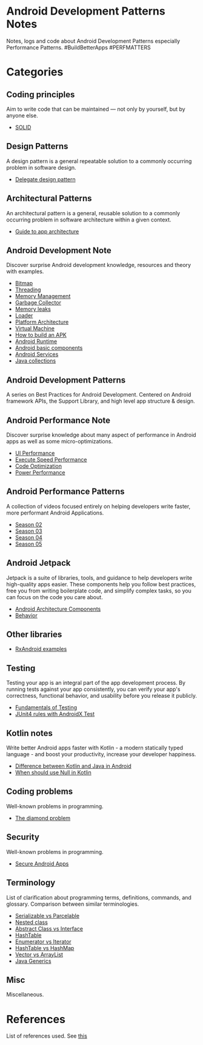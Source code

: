 # Android Development Patterns Notes

Notes, logs and code about Android Development Patterns especially Performance Patterns. #BuildBetterApps #PERFMATTERS


# Categories

## Coding principles

Aim to write code that can be maintained — not only by yourself, but by anyone else.

* [SOLID](cates/coding_principle/coding_principle.md#solid)


## Design Patterns

A design pattern is a general repeatable solution to a commonly occurring problem in software design.

* [Delegate design pattern](cates/design_patterns/design_patterns.md#delegate-design-pattern)


## Architectural Patterns

An architectural pattern is a general, reusable solution to a commonly occurring problem in software architecture within a given context.

* [Guide to app architecture](cates/architectural_patterns/architectural_patterns.md#guide-to-app-architecture)


## Android Development Note

Discover surprise Android development knowledge, resources and theory with examples.

* [Bitmap](cates/development_note/note.md#bitmap)
* [Threading](cates/development_note/note.md#threading)
* [Memory Management](cates/development_note/note.md#memory-management)
* [Garbage Collector](cates/development_note/note.md#garbage-collector)
* [Memory leaks](cates/development_note/note.md#memory-leaks)
* [Loader](cates/development_note/note.md#loader)
* [Platform Architecture](cates/development_note/note.md#platform-architecture)
* [Virtual Machine](cates/development_note/note.md#virtual-machine)
* [How to build an APK](cates/development_note/note.md#how-to-build-an-apk)
* [Android Runtime](cates/development_note/note.md#android-runtime)
* [Android basic components](cates/development_note/note.md#android-basic-components)
* [Android Services](cates/development_note/note.md#android-services)
* [Java collections](cates/development_note/note.md#java-collections)


## Android Development Patterns

A series on Best Practices for Android Development. Centered on Android framework APIs, the Support Library, and high level app structure & design. 


## Android Performance Note

Discover surprise knowledge about many aspect of performance in Android apps as well as some micro-optimizations.

* [UI Performance](cates/performance_note/performance_note.md#ui-performance)
* [Execute Speed Performance](cates/performance_note/performance_note.md#execute-speed-performance)
* [Code Optimization](cates/performance_note/performance_note.md#code-optimization)
* [Power Performance](cates/performance_note/performance_note.md#power-performance)


## Android Performance Patterns

A collection of videos focused entirely on helping developers write faster, more performant Android Applications.

* [Season 02](cates/performance_patterns/performance_patterns.md#season-02)
* [Season 03](cates/performance_patterns/performance_patterns.md#season-03)
* [Season 04](cates/performance_patterns/performance_patterns.md#season-04)
* [Season 05](cates/performance_patterns/performance_patterns.md#season-05)


## Android Jetpack

Jetpack is a suite of libraries, tools, and guidance to help developers write high-quality apps easier. These components help you follow best practices, free you from writing boilerplate code, and simplify complex tasks, so you can focus on the code you care about.

* [Android Architecture Components](cates/jetpack/android_jetpack.md#android-architecture-components)
* [Behavior](cates/jetpack/android_jetpack.md#behavior)


## Other libraries

* [RxAndroid examples](https://github.com/nhoxbypass/RxAndroidExamples)


## Testing

Testing your app is an integral part of the app development process. By running tests against your app consistently, you can verify your app's correctness, functional behavior, and usability before you release it publicly.

* [Fundamentals of Testing](cates/testing/testing.md#fundamentals-of-testing)
* [JUnit4 rules with AndroidX Test](cates/testing/testing.md#junit4-rules-with-androidx-test)


## Kotlin notes

Write better Android apps faster with Kotlin - a modern statically typed language - and boost your productivity, increase your developer happiness. 

* [Difference between Kotlin and Java in Android](cates/kotlin/kotlin_note.md#difference-between-kotlin-and-java-in-android)
* [When should use Null in Kotlin](cates/kotlin/kotlin_note.md#when-should-use-null-in-kotlin)


## Coding problems

Well-known problems in programming.

* [The diamond problem](cates/coding_problems/coding_problems.md#the-diamond-problem)


## Security

Well-known problems in programming.

* [Secure Android Apps](cates/security/security.md#secure-android-apps)


## Terminology

List of clarification about programming terms, definitions, commands, and glossary. Comparison between similar terminologies.

* [Serializable vs Parcelable](cates/terminology/terminology.md#serializable-vs-parcelable)
* [Nested class](cates/terminology/terminology.md#nested-class)
* [Abstract Class vs Interface](cates/terminology/terminology.md#abstract-class-vs-interface)
* [HashTable](cates/terminology/terminology.md#hashtable)
* [Enumerator vs Iterator](cates/terminology/terminology.md#enumerator-vs-iterator)
* [HashTable vs HashMap](cates/terminology/terminology.md#hashtable-vs-hashmap)
* [Vector vs ArrayList](cates/terminology/terminology.md#vector-vs-arraylist)
* [Java Generics](cates/terminology/terminology.md#java-generics)


## Misc

Miscellaneous.


# References

List of references used. See [this](cates/references.md)
